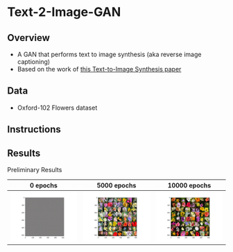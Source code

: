 # Text-2-Image-GAN

## Overview
* A GAN that performs text to image synthesis (aka reverse image captioning)
* Based on the work of [this Text-to-Image Synthesis paper](https://arxiv.org/pdf/1605.05396.pdf)

## Data
* Oxford-102 Flowers dataset

## Instructions

## Results
Preliminary Results

| 0 epochs  | 5000 epochs  | 10000 epochs |
:------------:|:------------:|:------------:
![0 epochs](https://github.com/mikepatel/Text-2-Image-GAN/blob/master/Results/generated_0.png) | ![5000 epochs](https://github.com/mikepatel/Text-2-Image-GAN/blob/master/Results/generated_5000.png) | ![10000 epochs](https://github.com/mikepatel/Text-2-Image-GAN/blob/master/Results/generated_10000.png)
